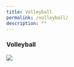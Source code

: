 ```yaml
---
title: Volleyball
permalink: /volleyball/
description: ""
---
```

### **Volleyball**
![](/images/volleyball5.jpeg)